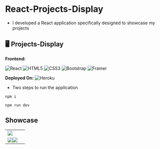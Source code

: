 # React-Projects-Display

- I developed a React application specifically designed to showcase my projects

## 🖥️ Projects-Display

**Frontend:**

![React](https://img.shields.io/badge/react-%2320232a.svg?style=for-the-badge&logo=react&logoColor=%2361DAFB)
![HTML5](https://img.shields.io/badge/html5-%23E34F26.svg?style=for-the-badge&logo=html5&logoColor=white)
![CSS3](https://img.shields.io/badge/css3-%231572B6.svg?style=for-the-badge&logo=css3&logoColor=white)
![Bootstrap](https://img.shields.io/badge/bootstrap-%238511FA.svg?style=for-the-badge&logo=bootstrap&logoColor=white)
![Framer](https://img.shields.io/badge/Framer-black?style=for-the-badge&logo=framer&logoColor=blue)

**Deployed On:**
![Heroku](https://img.shields.io/badge/heroku-%23430098.svg?style=for-the-badge&logo=heroku&logoColor=white)

- Two steps to run the application

```
npm i
```

```
npm run dev
```

## Showcase

<table>
  <tr>
    <td><img src="https://github.com/americanoame/React-Projects-Display/assets/77306236/26e4e3e7-2876-48d3-823b-562f89795b6a"><td>
  </tr>
  <tr>
   <td><img src="https://github.com/americanoame/React-Projects-Display/assets/77306236/f881f61e-8a84-4ce9-a22f-ec2889e0b028"

   <img src="https://github.com/americanoame/React-Projects-Display/assets/77306236/176a1ef5-dc6f-4c4e-a1df-6188d23eb2f7"></td>
  </tr>
</table>
